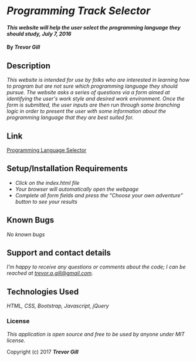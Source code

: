 # _Programming Track Selector_

#### _This website will help the user select the programming language they should study, July 7, 2016_

#### By _**Trevor Gill**_

## Description

_This website is intended for use by folks who are interested in learning how to program but are not sure which programming language they should pursue. The website asks a series of questions via a form aimed at identifying the user's work style and desired work environment. Once the form is submitted, the user inputs are then run through some branching logic in order to present the user with some information about the programming language that they are best suited for._

## Link
[Programming Language Selector](http://wedaft.github.io/trackpicker)


## Setup/Installation Requirements

* _Click on the index.html file_
* _Your browser will automatically open the webpage_
* _Complete all form fields and press the "Choose your own adventure" button to see your results_

## Known Bugs

_No known bugs_

## Support and contact details

_I'm happy to receive any questions or comments about the code; I can be reached at trevor.a.gill@gmail.com._

## Technologies Used

_HTML, CSS, Bootstrap, Javascript, jQuery_

### License

*This application is open source and free to be used by anyone under MIT license.*

Copyright (c) 2017 **_Trevor Gill_**

